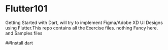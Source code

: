 # Flutter101

Getting Started with Dart, will try to implement Figma/Adobe XD UI Designs using Flutter.This repo contains all the Exercise files. nothing Fancy here. and Samples files

##Install dart
